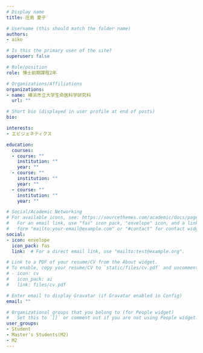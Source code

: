 ```yaml
---
# Display name
title: 庄島 愛子　

# Username (this should match the folder name)
authors:
- aiko

# Is this the primary user of the site?
superuser: false

# Role/position
role: 博士前期課程2年

# Organizations/Affiliations
organizations:
- name: 横浜市立大学生命医科学研究科
  url: ""

# Short bio (displayed in user profile at end of posts)
bio:

interests:
- エピジェネティクス

education:
  courses:
  - course: ""
    institution: ""
    year: ""
  - course: ""
    institution: ""
    year: ""
  - course: ""
    institution: ""
    year: ""

# Social/Academic Networking
# For available icons, see: https://sourcethemes.com/academic/docs/page-builder/#icons
#   For an email link, use "fas" icon pack, "envelope" icon, and a link in the
#   form "mailto:your-email@example.com" or "#contact" for contact widget.
social:
- icon: envelope
  icon_pack: fas
  link:  # For a direct email link, use "mailto:test@example.org".

# Link to a PDF of your resume/CV from the About widget.
# To enable, copy your resume/CV to `static/files/cv.pdf` and uncomment the lines below.
# - icon: cv
#   icon_pack: ai
#   link: files/cv.pdf

# Enter email to display Gravatar (if Gravatar enabled in Config)
email: ""

# Organizational groups that you belong to (for People widget)
#   Set this to `[]` or comment out if you are not using People widget.
user_groups:
- Student
- Master's Students(M2)
- M2
---
```


